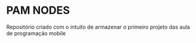 <h1>PAM NODES</h1>
<p>Repositório criado com o intuito de armazenar o primeiro projeto das aula de programação mobile </p>
